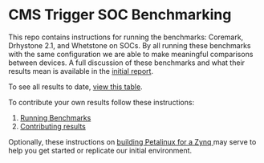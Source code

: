 # CMS Trigger SOC Benchmarking 
This repo contains instructions for running the benchmarks: Coremark, Drhystone 2.1, and Whetstone on SOCs.  By all running these benchmarks with the same configuration we are able to make meaningful comparisons between devices.  A full discussion of these benchmarks and what their results mean is available in the [initial report](zynq_build/Zynq%20Benchmarking.pdf).  

To see all results to date, [view this table](SubmittingResults.md).

To contribute your own results follow these instructions:

1. [Running Benchmarks](./RunningBenchmarks.md)
2. [Contributing results](./SubmittingResults.md)

Optionally, these instructions on [building Petalinux for a Zynq ](./zynq_build/BuildingPetaLinux.md) may serve to help you get started or replicate our initial environment.

